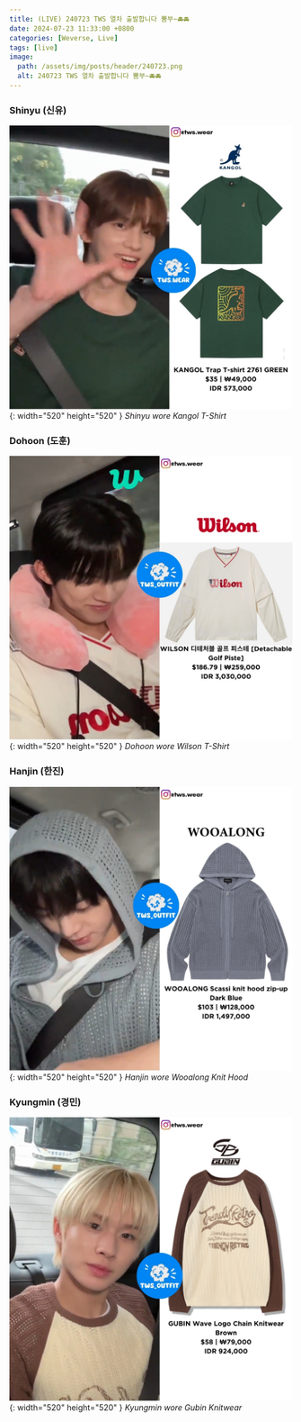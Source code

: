 ```yaml
---
title: (LIVE) 240723 TWS 열차 출발합니다 뿜부~🚘🚘
date: 2024-07-23 11:33:00 +0800
categories: [Weverse, Live]
tags: [live]
image:
  path: /assets/img/posts/header/240723.png
  alt: 240723 TWS 열차 출발합니다 뿜부~🚘🚘
---
```


### Shinyu (신유)

![Desktop View](/assets/img/posts/weverse-live/240723-shinyu.jpg){: width="520" height="520" }
_Shinyu wore Kangol T-Shirt_

### Dohoon (도훈)

![Desktop View](/assets/img/posts/weverse-live/240723-dohoon.jpg){: width="520" height="520" }
_Dohoon wore Wilson T-Shirt_

### Hanjin (한진)

![Desktop View](/assets/img/posts/weverse-live/240723-hanjin.jpg){: width="520" height="520" }
_Hanjin wore Wooalong Knit Hood_

### Kyungmin (경민)

![Desktop View](/assets/img/posts/weverse-live/240723-kyungmin.jpg){: width="520" height="520" }
_Kyungmin wore Gubin Knitwear_